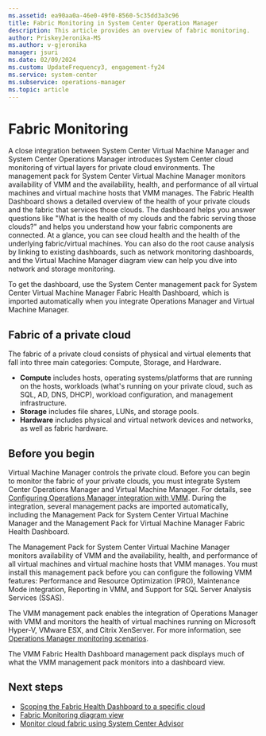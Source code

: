 ```yaml
---
ms.assetid: ea90aa0a-46e0-49f0-8560-5c35dd3a3c96
title: Fabric Monitoring in System Center Operation Manager
description: This article provides an overview of fabric monitoring.
author: PriskeyJeronika-MS
ms.author: v-gjeronika
manager: jsuri
ms.date: 02/09/2024
ms.custom: UpdateFrequency3, engagement-fy24
ms.service: system-center
ms.subservice: operations-manager
ms.topic: article
---
```


# Fabric Monitoring



A close integration between System Center Virtual Machine Manager and System Center Operations Manager introduces System Center cloud monitoring of virtual layers for private cloud environments. The management pack for System Center Virtual Machine Manager monitors availability of VMM and the availability, health, and performance of all virtual machines and virtual machine hosts that VMM manages. The Fabric Health Dashboard shows a detailed overview of the health of your private clouds and the fabric that services those clouds. The dashboard helps you answer questions like "What is the health of my clouds and the fabric serving those clouds?" and helps you understand how your fabric components are connected. At a glance, you can see cloud health and the health of the underlying fabric/virtual machines. You can also do the root cause analysis by linking to existing dashboards, such as network monitoring dashboards, and the Virtual Machine Manager diagram view can help you dive into network and storage monitoring.

To get the dashboard, use the System Center management pack for System Center Virtual Machine Manager Fabric Health Dashboard, which is imported automatically when you integrate Operations Manager and Virtual Machine Manager.

## Fabric of a private cloud

The fabric of a private cloud consists of physical and virtual elements that fall into three main categories: Compute, Storage, and Hardware.

- **Compute**  includes hosts, operating systems/platforms that are running on the hosts, workloads (what's running on your private cloud, such as SQL, AD, DNS, DHCP), workload configuration, and management infrastructure.
- **Storage**  includes file shares, LUNs, and storage pools.
- **Hardware**  includes physical and virtual network devices and networks, as well as fabric hardware.

## Before you begin

Virtual Machine Manager controls the private cloud. Before you can begin to monitor the fabric of your private clouds, you must integrate System Center Operations Manager and Virtual Machine Manager. For details, see [Configuring Operations Manager integration with VMM](plan-thirdparty-integration.md). During the integration, several management packs are imported automatically, including the Management Pack for System Center Virtual Machine Manager and the Management Pack for Virtual Machine Manager Fabric Health Dashboard.

The Management Pack for System Center Virtual Machine Manager monitors availability of VMM and the availability, health, and performance of all virtual machines and virtual machine hosts that VMM manages. You must install this management pack before you can configure the following VMM features: Performance and Resource Optimization (PRO), Maintenance Mode integration, Reporting in VMM, and Support for SQL Server Analysis Services (SSAS).

The VMM management pack enables the integration of Operations Manager with VMM and monitors the health of virtual machines running on Microsoft Hyper-V, VMware ESX, and Citrix XenServer. For more information, see [Operations Manager monitoring scenarios](manage-monitoring-scenarios.md).

The VMM Fabric Health Dashboard management pack displays much of what the VMM management pack monitors into a dashboard view.

## Next steps

- [Scoping the Fabric Health Dashboard to a specific cloud](scope-fabric-health-dashboard.md)
- [Fabric Monitoring diagram view](fabric-monitoring-diagram-view.md)
- [Monitor cloud fabric using System Center Advisor](use-system-center-advisor.md)
